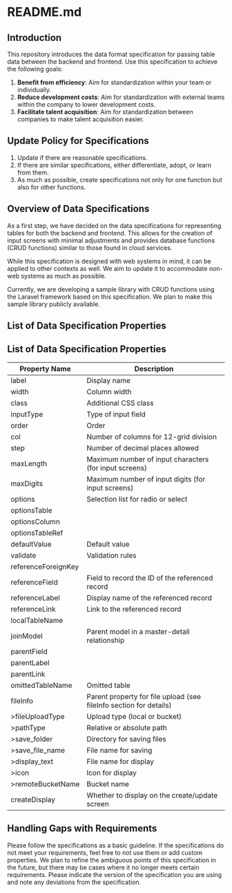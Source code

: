 # README.md

## Introduction
This repository introduces the data format specification for passing table data between the backend and frontend. Use this specification to achieve the following goals:

1. **Benefit from efficiency**: Aim for standardization within your team or individually.
2. **Reduce development costs**: Aim for standardization with external teams within the company to lower development costs.
3. **Facilitate talent acquisition**: Aim for standardization between companies to make talent acquisition easier.

## Update Policy for Specifications
1. Update if there are reasonable specifications.
2. If there are similar specifications, either differentiate, adopt, or learn from them.
3. As much as possible, create specifications not only for one function but also for other functions.

## Overview of Data Specifications
As a first step, we have decided on the data specifications for representing tables for both the backend and frontend. This allows for the creation of input screens with minimal adjustments and provides database functions (CRUD functions) similar to those found in cloud services.

While this specification is designed with web systems in mind, it can be applied to other contexts as well. We aim to update it to accommodate non-web systems as much as possible.

Currently, we are developing a sample library with CRUD functions using the Laravel framework based on this specification. We plan to make this sample library publicly available.

## List of Data Specification Properties

## List of Data Specification Properties

| Property Name           | Description                                                          |
|-------------------------|----------------------------------------------------------------------|
| label                   | Display name                                                         |
| width                   | Column width                                                         |
| class                   | Additional CSS class                                                 |
| inputType               | Type of input field                                                  |
| order                   | Order                                                                |
| col                     | Number of columns for 12-grid division                               |
| step                    | Number of decimal places allowed                                     |
| maxLength               | Maximum number of input characters (for input screens)               |
| maxDigits               | Maximum number of input digits (for input screens)                   |
| options                 | Selection list for radio or select                                   |
| optionsTable            |                                                                      |
| optionsColumn           |                                                                      |
| optionsTableRef         |                                                                      |
| defaultValue           | Default value                                                        |
| validate                | Validation rules                                                     |
| referenceForeignKey     |                                                                      |
| referenceField          | Field to record the ID of the referenced record                      |
| referenceLabel          | Display name of the referenced record                                |
| referenceLink           | Link to the referenced record                                        |
| localTableName          |                                                                      |
| joinModel               | Parent model in a master-detail relationship                         |
| parentField             |                                                                      |
| parentLabel             |                                                                      |
| parentLink              |                                                                      |
| omittedTableName        | Omitted table                                                        |
| fileInfo                | Parent property for file upload (see fileInfo section for details)   |
| >fileUploadType         | Upload type (local or bucket)                                        |
| >pathType               | Relative or absolute path                                            |
| >save_folder            | Directory for saving files                                           |
| >save_file_name         | File name for saving                                                 |
| >display_text           | File name for display                                                |
| >icon                   | Icon for display                                                     |
| >remoteBucketName       | Bucket name                                                          |
| createDisplay           | Whether to display on the create/update screen                       |

## Handling Gaps with Requirements
Please follow the specifications as a basic guideline. If the specifications do not meet your requirements, feel free to not use them or add custom properties. We plan to refine the ambiguous points of this specification in the future, but there may be cases where it no longer meets certain requirements. Please indicate the version of the specification you are using and note any deviations from the specification.